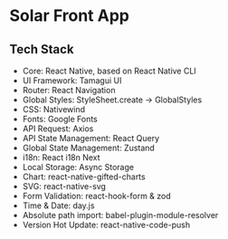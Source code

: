 # Solar Front App

## Tech Stack

- Core: React Native, based on React Native CLI
- UI Framework: Tamagui UI
- Router: React Navigation
- Global Styles: StyleSheet.create → GlobalStyles
- CSS: Nativewind
- Fonts: Google Fonts
- API Request: Axios
- API State Management: React Query
- Global State Management: Zustand
- i18n: React i18n Next
- Local Storage: Async Storage
- Chart: react-native-gifted-charts
- SVG: react-native-svg
- Form Validation: react-hook-form & zod
- Time & Date: day.js
- Absolute path import: babel-plugin-module-resolver
- Version Hot Update: react-native-code-push
